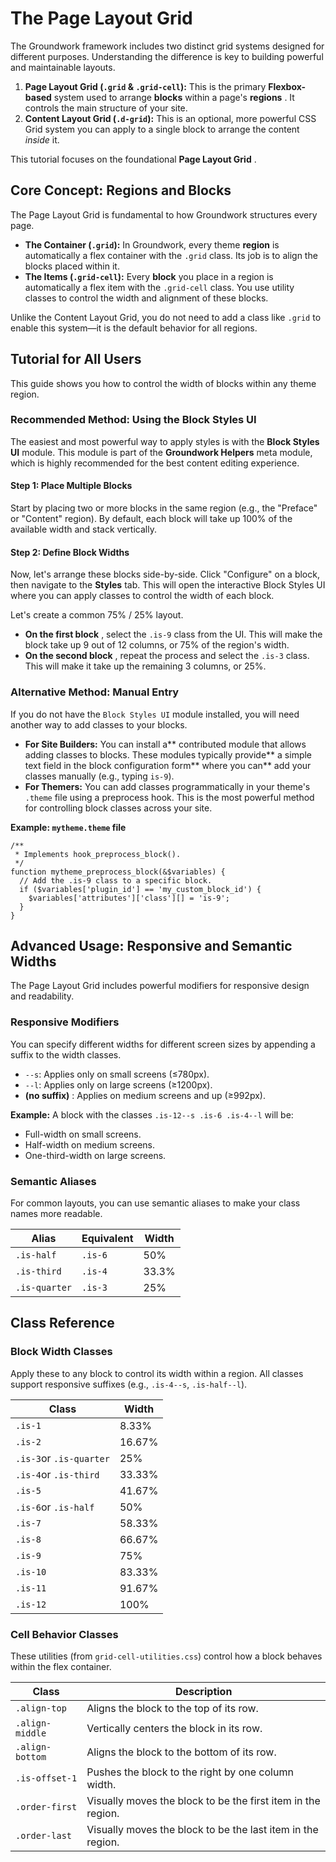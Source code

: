
# The Page Layout Grid

The Groundwork framework includes two distinct grid systems designed for different purposes. Understanding the difference is key to building powerful and maintainable layouts.

1. **Page Layout Grid (`.grid` & `.grid-cell`):** This is the primary **Flexbox-based** system used to arrange **blocks** within a page's  **regions** . It controls the main structure of your site.
2. **Content Layout Grid (`.d-grid`):** This is an optional, more powerful CSS Grid system you can apply to a single block to arrange the content *inside* it.

This tutorial focuses on the foundational  **Page Layout Grid** .

## Core Concept: Regions and Blocks

The Page Layout Grid is fundamental to how Groundwork structures every page.

* **The Container (`.grid`):** In Groundwork, every theme **region** is automatically a flex container with the `.grid` class. Its job is to align the blocks placed within it.
* **The Items (`.grid-cell`):** Every **block** you place in a region is automatically a flex item with the `.grid-cell` class. You use utility classes to control the width and alignment of these blocks.

Unlike the Content Layout Grid, you do not need to add a class like `.grid` to enable this system—it is the default behavior for all regions.

## Tutorial for All Users

This guide shows you how to control the width of blocks within any theme region.

### Recommended Method: Using the Block Styles UI

The easiest and most powerful way to apply styles is with the **Block Styles UI** module. This module is part of the **Groundwork Helpers** meta module, which is highly recommended for the best content editing experience.

#### Step 1: Place Multiple Blocks

Start by placing two or more blocks in the same region (e.g., the "Preface" or "Content" region). By default, each block will take up 100% of the available width and stack vertically.

#### Step 2: Define Block Widths

Now, let's arrange these blocks side-by-side. Click "Configure" on a block, then navigate to the **Styles** tab. This will open the interactive Block Styles UI where you can apply classes to control the width of each block.

Let's create a common 75% / 25% layout.

* **On the first block** , select the `.is-9` class from the UI. This will make the block take up 9 out of 12 columns, or 75% of the region's width.
* **On the second block** , repeat the process and select the `.is-3` class. This will make it take up the remaining 3 columns, or 25%.

### Alternative Method: Manual Entry

If you do not have the `Block Styles UI` module installed, you will need another way to add classes to your blocks.

* **For Site Builders:** You can install a** contributed module that allows adding classes to blocks. These modules typically provide** a simple text field in the block configuration form** where you can** add your classes manually (e.g., typing `is-9`).
* **For Themers:** You can add classes programmatically in your theme's `.theme` file using a preprocess hook. This is the most powerful method for controlling block classes across your site.

**Example: `mytheme.theme` file**

```
/**
 * Implements hook_preprocess_block().
 */
function mytheme_preprocess_block(&$variables) {
  // Add the .is-9 class to a specific block.
  if ($variables['plugin_id'] == 'my_custom_block_id') {
    $variables['attributes']['class'][] = 'is-9';
  }
}

```

## Advanced Usage: Responsive and Semantic Widths

The Page Layout Grid includes powerful modifiers for responsive design and readability.

### Responsive Modifiers

You can specify different widths for different screen sizes by appending a suffix to the width classes.

* `--s`: Applies only on small screens (≤780px).
* `--l`: Applies only on large screens (≥1200px).
* **(no suffix)** : Applies on medium screens and up (≥992px).

**Example:** A block with the classes `.is-12--s .is-6 .is-4--l` will be:

* Full-width on small screens.
* Half-width on medium screens.
* One-third-width on large screens.

### Semantic Aliases

For common layouts, you can use semantic aliases to make your class names more readable.

| **Alias** | **Equivalent** | **Width** |
| --------------- | -------------------- | --------------- |
| `.is-half`    | `.is-6`            | 50%             |
| `.is-third`   | `.is-4`            | 33.3%           |
| `.is-quarter` | `.is-3`            | 25%             |

## Class Reference

### Block Width Classes

Apply these to any block to control its width within a region. All classes support responsive suffixes (e.g., `.is-4--s`, `.is-half--l`).

| **Class**             | **Width** |
| --------------------------- | --------------- |
| `.is-1`                   | 8.33%           |
| `.is-2`                   | 16.67%          |
| `.is-3`or `.is-quarter` | 25%             |
| `.is-4`or `.is-third`   | 33.33%          |
| `.is-5`                   | 41.67%          |
| `.is-6`or `.is-half`    | 50%             |
| `.is-7`                   | 58.33%          |
| `.is-8`                   | 66.67%          |
| `.is-9`                   | 75%             |
| `.is-10`                  | 83.33%          |
| `.is-11`                  | 91.67%          |
| `.is-12`                  | 100%            |

### Cell Behavior Classes

These utilities (from `grid-cell-utilities.css`) control how a block behaves within the flex container.

| **Class**   | **Description**                                        |
| ----------------- | ------------------------------------------------------------ |
| `.align-top`    | Aligns the block to the top of its row.                      |
| `.align-middle` | Vertically centers the block in its row.                     |
| `.align-bottom` | Aligns the block to the bottom of its row.                   |
| `.is-offset-1`  | Pushes the block to the right by one column width.           |
| `.order-first`  | Visually moves the block to be the first item in the region. |
| `.order-last`   | Visually moves the block to be the last item in the region.  |
